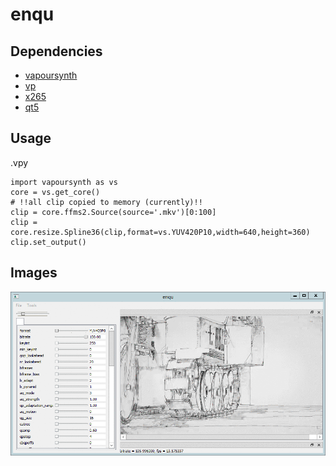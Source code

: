 # enqu

## Dependencies

- [vapoursynth](https://github.com/vapoursynth/vapoursynth)
- [vp](https://github.com/dswned/vp)
- [x265](https://www.videolan.org/developers/x265.html)
- [qt5](https://www.qt.io/developers)

## Usage
.vpy
```
import vapoursynth as vs
core = vs.get_core()
# !!all clip copied to memory (currently)!!
clip = core.ffms2.Source(source='.mkv')[0:100]
clip = core.resize.Spline36(clip,format=vs.YUV420P10,width=640,height=360)
clip.set_output()
```

## Images

![](images/0.gif)
